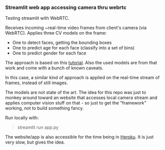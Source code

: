 ### Streamlit web app accessing camera thru webrtc

Testing streamlit with WebRTC.

Receives incoming ~real-time video frames from client's camera (via WebRTC). Applies three CV models on the frame:
 - One to detect faces, getting the bounding boxes
 - One to predict age for each face (classify into a set of bins)
 - One to predict gender for each face

The approach is based on this [tutorial](https://learnopencv.com/age-gender-classification-using-opencv-deep-learning-c-python/). Also the used models are from that work and come with a bunch of known caveats.

In this case, a similar kind of approach is applied on the real-time stream of frames, instead of still images.

The models are not state of the art. The idea for this repo was just to monkey around toward an website that accesses local camera stream and applies computer vision stuff on that - so just to get the "framework" working, not to build something fancy.

Run locally with: 
> streamlit run app.py

The website/app is also accessible for the time being in [Heroku](https://age-and-gender.herokuapp.com/). It is just very slow, but gives the idea.

